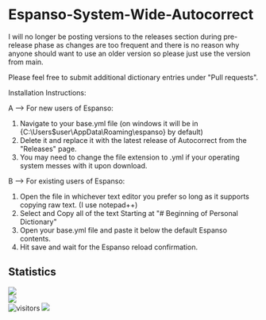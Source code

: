 # Espanso-System-Wide-Autocorrect 

I will no longer be posting versions to the releases section during pre-release phase as changes are too frequent and there is no reason why anyone should want to use an older version so please just use the version from main. 

Please feel free to submit additional dictionary entries under "Pull requests". 

Installation Instructions: 

A -->  For new users of Espanso: 
1. Navigate to your base.yml file (on windows it will be in {C:\Users\$user\AppData\Roaming\espanso} by default) 
2. Delete it and replace it with the latest release of Autocorrect from the "Releases" page. 
3. You may need to change the file extension to .yml if your operating system messes with it upon download. 


B -->  For existing users of Espanso: 
1. Open the file in whichever text editor you prefer so long as it supports copying raw text. (I use notepad++) 
2. Select and Copy all of the text Starting at "# Beginning of Personal Dictionary" 
5. Open your base.yml file and paste it below the default Espanso contents. 
6. Hit save and wait for the Espanso reload confirmation. 


## Statistics
[![](https://github-readme-stats-anuraghazra.vercel.app/api?username=Vintagemotors&show_icons=true&theme=tokyonight&count_private=true&hide_border=true)](https://github.com/anuraghazra/github-readme-stats)  
[![](https://github-readme-stats-anuraghazra.vercel.app/api/top-langs/?username=Vintagemotors&theme=tokyonight&&hide=CSSlayout=compact&hide_border=true)](https://github.com/anuraghazra/github-readme-stats)  
![visitors](https://visitor-badge.laobi.icu/badge?page_id=Vintagemotors.Espanso-System-Wide-Autocorrect)
[![](https://komarev.com/ghpvc/?username=Vintagemotors&color=28AFB0)](https://github.com/Vintagemotors) 

